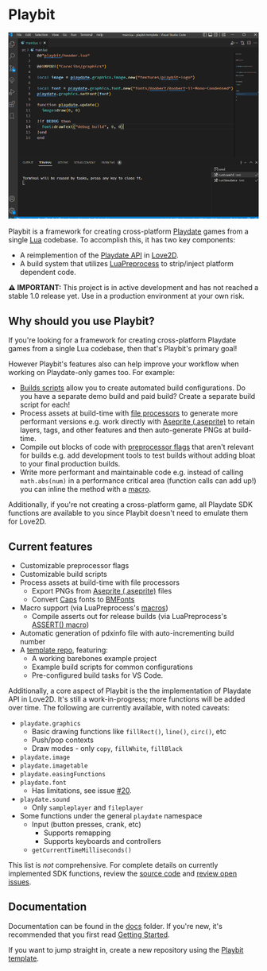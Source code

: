 # Playbit

![Playbit template running](media/playbit-example.gif)

Playbit is a framework for creating cross-platform [Playdate](https://play.date/) games from a single [Lua](https://www.lua.org/) codebase. To accomplish this, it has two key components:
* A reimplemention of the [Playdate API](https://sdk.play.date/Inside%20Playdate.html) in [Love2D](https://love2d.org/).
* A build system that utilizes [LuaPreprocess](https://github.com/GamesRightMeow/LuaPreprocess) to strip/inject platform dependent code.

**⚠ IMPORTANT:** This project is in active development and has not reached a stable 1.0 release yet. Use in a production environment at your own risk. 

## Why should you use Playbit?

If you're looking for a framework for creating cross-platform Playdate games from a single Lua codebase, then that's Playbit's primary goal!

However Playbit's features also can help improve your workflow when working on Playdate-only games too. For example:
- [Builds scripts](build-scripts.md) allow you to create automated build configurations. Do you have a separate demo build and paid build? Create a separate build script for each!
- Process assets at build-time with [file processors](file-processors.md) to generate more performant versions e.g. work directly with [Aseprite (.aseprite)](https://www.aseprite.org/) to retain layers, tags, and other features and then auto-generate PNGs at build-time.
- Compile out blocks of code with [preprocessor flags](core-concepts.md#preprocessor-flags) that aren't relevant for builds e.g. add development tools to test builds without adding bloat to your final production builds.
- Write more performant and maintainable code e.g. instead of calling `math.abs(num)` in a performance critical area (function calls can add up!) you can inline the method with a [macro](core-concepts.md#macros).

Additionally, if you're not creating a cross-platform game, all Playdate SDK functions are available to you since Playbit doesn't need to emulate them for Love2D.

## Current features

* Customizable preprocessor flags
* Customizable build scripts
* Process assets at build-time with file processors
  * Export PNGs from [Aseprite (.aseprite)](https://www.aseprite.org/) files
  * Convert [Caps](https://play.date/caps/) fonts to [BMFonts](https://www.angelcode.com/products/bmfont/)
* Macro support (via LuaPreprocess's [macros](https://github.com/GamesRightMeow/LuaPreprocess/blob/master/docs/extra-functionality.md#insert))
  * Compile asserts out for release builds (via LuaPreprocess's [ASSERT() macro](https://github.com/GamesRightMeow/LuaPreprocess/blob/master/docs/api.md#assert))
* Automatic generation of pdxinfo file with auto-incrementing build number
* A [template repo](https://github.com/GamesRightMeow/playbit-template), featuring:
  * A working barebones example project
  * Example build scripts for common configurations
  * Pre-configured build tasks for VS Code.

Additionally, a core aspect of Playbit is the the implementation of Playdate API in Love2D. It's still a work-in-progress; more functions will be added over time. The following are currently available, with noted caveats:
- `playdate.graphics`
  - Basic drawing functions like `fillRect()`, `line()`, `circ()`, etc
  - Push/pop contexts
  - Draw modes - only `copy`, `fillWhite`, `fillBlack`
- `playdate.image`
- `playdate.imagetable`
- `playdate.easingFunctions`
- `playdate.font`
  - Has limitations, see issue [#20](https://github.com/GamesRightMeow/playbit/issues/20).
- `playdate.sound`
  - Only `sampleplayer` and `fileplayer`
- Some functions under the general `playdate` namespace
  - Input (button presses, crank, etc)
    - Supports remapping
    - Supports keyboards and controllers
  - `getCurrentTimeMilliseconds()`

This list is _not_ comprehensive. For complete details on currently implemented SDK functions, review the [source code](../playdate/) and [review open issues](https://github.com/GamesRightMeow/playbit/issues).

## Documentation
Documentation can be found in the [docs](../docs/) folder. If you're new, it's recommended that you first read [Getting Started](getting-started.md).

If you want to jump straight in, create a new repository using the [Playbit template](https://github.com/GamesRightMeow/playbit-template).

